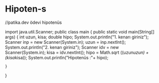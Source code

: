 # Hipoten-s
//patika.dev ödevi hipotenüs

import java.util.Scanner;
public class main {
    public static void main(String[] args) {
        int uzun, kisa;
        double hipo;
        System.out.println("1. kenarı giriniz");
        Scanner inp = new Scanner(System.in);
        uzun = inp.nextInt();
        System.out.println("2. kenarı giriniz");
        Scanner idv = new Scanner(System.in);
        kisa = idv.nextInt();
        hipo = Math.sqrt ((uzun*uzun) + (kisa*kisa));
        System.out.println("Hipotenüs :"+ hipo);
        

    }

    

}
